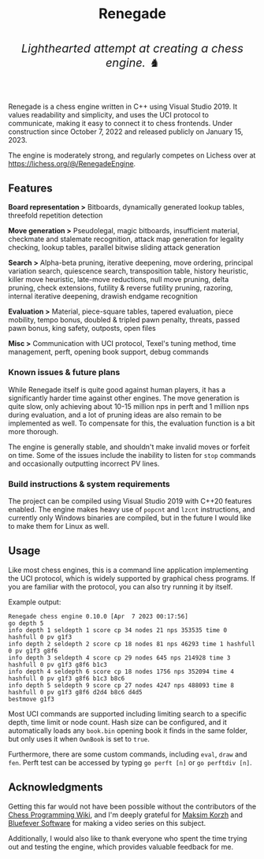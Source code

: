 <div align = "center">
<p><h1>Renegade<br>
<i><h6><sup>Lighthearted attempt at creating a chess engine. ♞</sup></h6></i>
</h1>
</div>

Renegade is a chess engine written in C++ using Visual Studio 2019. It values readability and simplicity, and uses the UCI protocol to communicate, making it easy to connect it to chess frontends. Under construction since October 7, 2022 and released publicly on January 15, 2023.  

The engine is moderately strong, and regularly competes on Lichess over at https://lichess.org/@/RenegadeEngine.


## Features
**Board representation >** Bitboards, dynamically generated lookup tables, threefold repetition detection  

**Move generation >** Pseudolegal, magic bitboards, insufficient material, checkmate and stalemate recognition, attack map generation for legality checking, lookup tables, parallel bitwise sliding attack generation  

**Search >** Alpha-beta pruning, iterative deepening, move ordering, principal variation search, quiescence search, transposition table, history heuristic, killer move heuristic, late-move reductions, null move pruning, delta pruning, check extensions, futility & reverse futility pruning, razoring, internal iterative deepening, drawish endgame recognition  

**Evaluation >** Material, piece-square tables, tapered evaluation, piece mobility, tempo bonus, doubled & tripled pawn penalty, threats, passed pawn bonus, king safety, outposts, open files

**Misc >** Communication with UCI protocol, Texel's tuning method, time management, perft, opening book support, debug commands


### Known issues & future plans

While Renegade itself is quite good against human players, it has a significantly harder time against other engines. The move generation is quite slow, only achieving about 10-15 million nps in perft and 1 million nps during evaluation, and a lot of pruning ideas are also remain to be implemented as well. To compensate for this, the evaluation function is a bit more thorough. 

The engine is generally stable, and shouldn't make invalid moves or forfeit on time. Some of the issues include the inability to listen for `stop` commands and occasionally outputting incorrect PV lines.


### Build instructions & system requirements

The project can be compiled using Visual Studio 2019 with C++20 features enabled. The engine makes heavy use of `popcnt` and `lzcnt` instructions, and currently only Windows binaries are compiled, but in the future I would like to make them for Linux as well.


## Usage
Like most chess engines, this is a command line application implementing the UCI protocol, which is widely supported by graphical chess programs.
If you are familiar with the protocol, you can also try running it by itself.  

Example output:
```
Renegade chess engine 0.10.0 [Apr  7 2023 00:17:56]
go depth 5
info depth 1 seldepth 1 score cp 34 nodes 21 nps 353535 time 0 hashfull 0 pv g1f3
info depth 2 seldepth 2 score cp 18 nodes 81 nps 46293 time 1 hashfull 0 pv g1f3 g8f6
info depth 3 seldepth 4 score cp 29 nodes 645 nps 214928 time 3 hashfull 0 pv g1f3 g8f6 b1c3
info depth 4 seldepth 6 score cp 18 nodes 1756 nps 352094 time 4 hashfull 0 pv g1f3 g8f6 b1c3 b8c6
info depth 5 seldepth 9 score cp 27 nodes 4247 nps 488093 time 8 hashfull 0 pv g1f3 g8f6 d2d4 b8c6 d4d5
bestmove g1f3
```

Most UCI commands are supported including limiting search to a specific depth, time limit or node count. Hash size can be configured, and it automatically loads any  `book.bin` opening book it finds in the same folder, but only uses it when `OwnBook` is set to `true`.  

Furthermore, there are some custom commands, including `eval`, `draw` and `fen`. Perft test can be accessed by typing `go perft [n]` or `go perftdiv [n]`.

## Acknowledgments
Getting this far would not have been possible without the contributors of the [Chess Programming Wiki](https://www.chessprogramming.org/Main_Page), and I'm deeply grateful for [Maksim Korzh](https://youtube.com/playlist?list=PLmN0neTso3Jxh8ZIylk74JpwfiWNI76Cs) and [Bluefever Software](https://youtube.com/playlist?list=PLZ1QII7yudbc-Ky058TEaOstZHVbT-2hg) for making a video series on this subject.  

Additionally, I would also like to thank everyone who spent the time trying out and testing the engine, which provides valuable feedback for me.  